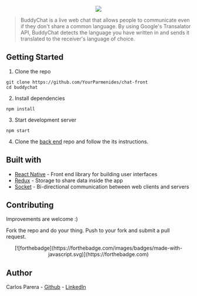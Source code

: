 <p align="center">
  <img src="https://imgur.com/cGJTKVb.png" size='1'/>
</p>

>BuddyChat is a live web chat that allows people to communicate even if they don't share a common language. By using Google's Transalator API, BuddyChat detects the language you have written in and sends it translated to the receiver's language of choice.

## Getting Started

1. Clone the repo

```
git clone https://github.com/YourParmenides/chat-front
cd buddychat
```

2. Install dependencies

```
npm install
```

3. Start development server
```
npm start
```
4. Clone the <a href='https://github.com/YourParmenides/chat-back'>back end</a> repo and follow the its instructions.

## Built with

* [React Native](https://facebook.github.io/react-native) - Front end library for building user interfaces
* [Redux](https://redux.js.org) - Storage to share data inside the app
* [Socket](https://socket.io/) - Bi-directional communication between web clients and servers

## Contributing

Improvements are welcome :)

Fork the repo and do your thing. Push to your fork and submit a pull request.

<p align='center'>
[![forthebadge](https://forthebadge.com/images/badges/made-with-javascript.svg)](https://forthebadge.com)
</p>
          
## Author

Carlos Parera - [Github](https://github.com/YourParmenides) - [LinkedIn](https://www.linkedin.com/in/carlos-parera-alvarez-844ba3123/)


